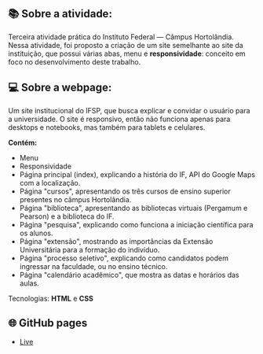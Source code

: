 ## 📚  Sobre a atividade:
Terceira atividade prática do Instituto Federal — Câmpus Hortolândia. Nessa atividade, foi proposto a criação de um site semelhante ao site da instituição, que possui várias abas, menu e **responsividade**: conceito em foco no desenvolvimento deste trabalho.

## 💻  Sobre a webpage:
Um site institucional do IFSP, que busca explicar e convidar o usuário para a universidade. O site é responsivo, então não funciona apenas para desktops e notebooks, mas também para tablets e celulares.

**Contém:** 

- Menu
- Responsividade
- Página principal (index), explicando a história do IF, API do Google Maps com a localização.
- Página "cursos", apresentando os três cursos de ensino superior presentes no câmpus Hortolândia.
- Página "biblioteca", apresentando as bibliotecas virtuais (Pergamum e Pearson) e a biblioteca do IF.
- Página "pesquisa", explicando como funciona a iniciação científica para os alunos.
- Página "extensão", mostrando as importâncias da Extensão Universitária para a formação do indivíduo.
- Página "processo seletivo", explicando como candidatos podem ingressar na faculdade, ou no ensino técnico.
- Página "calendário acadêmico", que mostra as datas e horários das aulas.
 
Tecnologias: **HTML** e **CSS**

## 🌐  GitHub pages

 - [Live](https://vilasbtw.github.io/site-institucional/)


